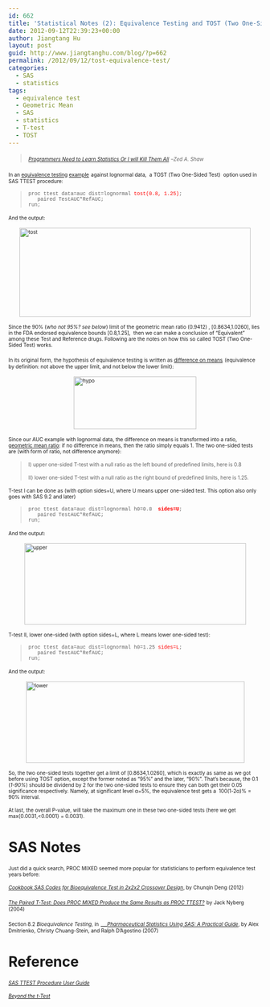 ```yaml
---
id: 662
title: 'Statistical Notes (2): Equivalence Testing and TOST (Two One-Sided Test)'
date: 2012-09-12T22:39:23+00:00
author: Jiangtang Hu
layout: post
guid: http://www.jiangtanghu.com/blog/?p=662
permalink: /2012/09/12/tost-equivalence-test/
categories:
  - SAS
  - statistics
tags:
  - equivalence test
  - Geometric Mean
  - SAS
  - statistics
  - T-test
  - TOST
---
```

> _<a href="http://zedshaw.com/essays/programmer_stats.html" target="_blank"><font size="1">Programmers Need to Learn Statistics Or I will Kill Them All</font></a> <font size="1">–Zed A. Shaw</font>_

<font size="1">In an </font><a href="http://support.sas.com/documentation/cdl/en/statug/65328/HTML/default/viewer.htm#statug_intropss_sect006.htm" target="_blank"><font size="1">equivalence testing</font></a><font size="1">&#160;</font>[<font size="1">example</font>](http://support.sas.com/documentation/cdl/en/statug/65328/HTML/default/viewer.htm#statug_ttest_examples05.htm) <font size="1">against lognormal data,&#160; a TOST (Two One-Sided Test)&#160; option used in SAS TTEST procedure:</font>

> <font size="1" face="Courier New">proc ttest data=auc dist=lognormal <font color="#ff0000">tost(0.8, 1.25)</font>; <br />&#160;&#160; paired TestAUC*RefAUC; <br />run;</font>

<font size="1">And the output:</font>

[<font size="1"><img style="background-image: none; border-right-width: 0px; margin: 3px auto 5px; padding-left: 0px; padding-right: 0px; display: block; float: none; border-top-width: 0px; border-bottom-width: 0px; border-left-width: 0px; padding-top: 0px" title="tost" border="0" alt="tost" src="http://www.jiangtanghu.com/blog/wp-content/uploads/2012/09/tost_thumb.png" width="460" height="177" /></font>](http://www.jiangtanghu.com/blog/wp-content/uploads/2012/09/tost.png)

<font size="1">Since the 90% (<em>who not 95%? see below</em>) limit of the geometric mean ratio (0.9412) , [0.8634,1.0260], lies in the FDA endorsed equivalence bounds [0.8,1.25],&#160; then we can make a conclusion of “Equivalent” among these Test and Reference drugs. Following are the notes on how this so called TOST (Two One-Sided Test) works.</font>

<font size="1">In its original form, the hypothesis of equivalence testing is written as </font><a href="http://support.sas.com/documentation/cdl/en/statug/65328/HTML/default/viewer.htm#statug_intropss_sect006.htm" target="_blank"><font size="1">difference on means</font></a> <font size="1">(equivalence by definition: not above the upper limit, and not below the lower limit):</font>

[<font size="1"><img style="background-image: none; border-right-width: 0px; margin: 3px auto 5px; padding-left: 0px; padding-right: 0px; display: block; float: none; border-top-width: 0px; border-bottom-width: 0px; border-left-width: 0px; padding-top: 0px" title="hypo" border="0" alt="hypo" src="http://www.jiangtanghu.com/blog/wp-content/uploads/2012/09/hypo_thumb.png" width="244" height="105" /></font>](http://www.jiangtanghu.com/blog/wp-content/uploads/2012/09/hypo.png)

<font size="1">Since our AUC example with lognormal data, the difference on means is transformed into a ratio,&#160; <a href="http://www.jiangtanghu.com/blog/2012/09/12/geomean/" target="_blank">geometric mean ratio</a>: if no difference in means, then the ratio simply equals 1. The two one-sided tests are (with form of ratio, not difference anymore):</font>

> <font size="1">I) upper one-sided T-test with a null ratio as the left bound of predefined limits, here is 0.8</font>
> 
> <font size="1">II) lower one-sided T-test with a null ratio as the right bound of predefined limits, here is 1.25.</font>

<font size="1">T-test I can be done as (with option sides=U, where U means upper one-sided test. This option also only goes with SAS 9.2 and later)</font>

> <font size="1" face="Courier New">proc ttest data=auc dist=lognormal h0=0.8&#160; <strong><font color="#ff0000">sides=U</font></strong>; <br />&#160;&#160; paired TestAUC*RefAUC; <br />run;</font>

<font size="1">And the output:</font>

[<font size="1"><img style="background-image: none; border-right-width: 0px; margin: 3px auto 5px; padding-left: 0px; padding-right: 0px; display: block; float: none; border-top-width: 0px; border-bottom-width: 0px; border-left-width: 0px; padding-top: 0px" title="upper" border="0" alt="upper" src="http://www.jiangtanghu.com/blog/wp-content/uploads/2012/09/upper_thumb.png" width="441" height="162" /></font>](http://www.jiangtanghu.com/blog/wp-content/uploads/2012/09/upper.png)

<font size="1">T-test II, lower one-sided (with option sides=L, where L means lower one-sided test):</font>

> <font size="1" face="Courier New">proc ttest data=auc dist=lognormal h0=1.25 <font color="#ff0000">sides=L</font>; <br />&#160;&#160; paired TestAUC*RefAUC; <br />run;</font>

<font size="1">And the output:</font>

[<font size="1"><img style="background-image: none; border-right-width: 0px; margin: 3px auto 5px; padding-left: 0px; padding-right: 0px; display: block; float: none; border-top-width: 0px; border-bottom-width: 0px; border-left-width: 0px; padding-top: 0px" title="lower" border="0" alt="lower" src="http://www.jiangtanghu.com/blog/wp-content/uploads/2012/09/lower_thumb.png" width="435" height="162" /></font>](http://www.jiangtanghu.com/blog/wp-content/uploads/2012/09/lower.png)

<font size="1">So, the two one-sided tests together get a limit of [0.8634,1.0260], which is exactly as same as we got before using TOST option, except the former noted as “95%” and the later, “90%”. That’s because, the 0.1 (<em>1-90%</em>) should be dividend by 2 for the two one-sided tests to ensure they can both get their 0.05 significance respectively. Namely, at significant level α=5%, the equivalence test gets a&#160; 100(1-2α)% = 90% interval.</font>

<font size="1">At last, the overall P-value, will take the maximum one in these two one-sided tests (here we get max{0.0031,<0.0001} = 0.0031).</font>

# SAS Notes

<font size="1">Just did a quick search, PROC MIXED seemed more popular for statisticians to perform equivalence test years before:</font>

<a href="http://onbiostatistics.blogspot.com/2012/04/cookbook-sas-codes-for-bioequivalence.html?utm_source=feedburner&utm_medium=feed&utm_campaign=Feed%3A+blogspot%2FsVwyB+%28On+Biostatistics+and+Clinical+Trials%29" target="_blank"><em><font size="1">Cookbook SAS Codes for Bioequivalence Test in 2x2x2 Crossover Design</font></em></a><font size="1">, by Chunqin Deng (2012)</font>

_<a href="http://www.lexjansen.com/pharmasug/2004/posters/po05.pdf" target="_blank"><font size="1">The Paired T-Test: Does PROC MIXED Produce the Same Results as PROC TTEST?</font></a>_ <font size="1">by Jack Nyberg (2004)</font>

<font size="1">Section 8.2<em> Bioequivalence Testing,</em> in</font> __<a href="http://www.amazon.com/Pharmaceutical-Statistics-Using-SAS-Practical/dp/159047886X" target="_blank"><font size="1"><em>Pharmaceutical Statistics Using SAS: A Practical Guide</em></font></a><font size="1">, by Alex Dmitrienko, Christy Chuang-Stein, and Ralph D&#8217;Agostino (2007)</font>

# <font style="font-weight: bold">Reference</font>

_<a href="http://support.sas.com/documentation/cdl/en/statug/65328/HTML/default/viewer.htm#statug_ttest_syntax01.htm" target="_blank"><font size="1">SAS TTEST Procedure User Guide</font></a>_

_<a href="http://pubs.acs.org/doi/pdf/10.1021/ac053390m" target="_blank"><font size="1">Beyond the t-Test</font></a>_